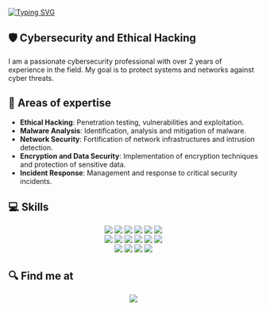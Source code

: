 [![Typing SVG](https://readme-typing-svg.herokuapp.com?font=Bungee+Spice&size=35&pause=1000&repeat=false&width=435&lines=Hello%2C+my+name+is+David)](https://git.io/typing-svg)

## 🛡️ Cybersecurity and Ethical Hacking

I am a passionate cybersecurity professional with over 2 years of experience in the field.
My goal is to protect systems and networks against cyber threats.

## 🔐 Areas of expertise

- **Ethical Hacking**: Penetration testing, vulnerabilities and exploitation.
- **Malware Analysis**: Identification, analysis and mitigation of malware.
- **Network Security**: Fortification of network infrastructures and intrusion detection.
- **Encryption and Data Security**: Implementation of encryption techniques and protection of sensitive data.
- **Incident Response**: Management and response to critical security incidents.


##  💻 Skills

<p align="center">

  <img src="https://img.shields.io/badge/Python-FFD43B?style=for-the-badge&logo=python&logoColor=blue">
  <img src="https://img.shields.io/badge/C%2B%2B-00599C?style=for-the-badge&logo=c%2B%2B&logoColor=white">
  <img src="https://img.shields.io/badge/PHP-777BB4?style=for-the-badge&logo=php&logoColor=white">
  <img src="https://img.shields.io/badge/JavaScript-323330?style=for-the-badge&logo=javascript&logoColor=F7DF1E">
  <img src="https://img.shields.io/badge/Ruby-CC342D?style=for-the-badge&logo=ruby&logoColor=white">
  <img src="https://img.shields.io/badge/Jenkins-49728B?style=for-the-badge&logo=jenkins&logoColor=white"><br>

<img src="https://img.shields.io/badge/splunk-6DB33F?style=for-the-badge&logo=splunk&logoColor=white">
  <img src="https://img.shields.io/badge/Linux-FCC624?style=for-the-badge&logo=linux&logoColor=black">
  <img src="https://img.shields.io/badge/Kali_Linux-557C94?style=for-the-badge&logo=kali-linux&logoColor=white">
  <img src="https://img.shields.io/badge/Wireshark-1679A7?style=for-the-badge&logo=Wireshark&logoColor=white">
  <img src="https://img.shields.io/badge/burpsuite-FF6633?style=for-the-badge&logo=burpsuite&logoColor=white">
  <img src="https://img.shields.io/badge/metasploit-2596CD?style=for-the-badge&logo=metasploit&logoColor=white"><br>

  <img src="https://img.shields.io/badge/CISCO-1BA0D7?style=for-the-badge&logo=cisco&logoColor=white">
  <img src="https://img.shields.io/badge/TryHackMe-212C42?style=for-the-badge&logo=TryHackMe&logoColor=white">
  <img src="https://img.shields.io/badge/HackTheBox-111927?style=for-the-badge&logo=Hack%20The%20Box&logoColor=9FEF00"> 
  <img src="https://img.shields.io/badge/Hackerone-494649?style=for-the-badge&logo=hackerone&logoColor=white"> 


</p>


## 🔍 Find me at

<p align="center">
  <a href="https://www.linkedin.com/in/david-cachero-mezcua/">
    <img src="https://img.shields.io/badge/LinkedIn-0077B5?style=for-the-badge&logo=linkedin&logoColor=white&labelColor=101010">
  </a>
</p>

